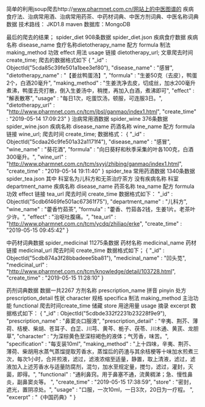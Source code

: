 简单的利用jsoup爬去http://www.pharmnet.com.cn/网站上的中医图谱的
疾病食疗法、治病常用酒、治病常用药茶、中药材词典、中医方剂词典、中医名称词典数据
技术路线：
JKD1.8
maven
数据库：MongoDB

最后的爬去的结果；
spider_diet 908条数据
spider_diet.json
疾病食疗数据
疾病名称 disease_name
食疗名称dietotherapy_name
配方 formula
制法 making_method
功效 effect
用法 usage
链接 dietotherapy_url;
文章爬去时间 create_time;
爬去的数据格式如下
{
    "_id" : ObjectId("5cda85c39fe501a1bee3ef80"),
    "disease_name" : "感冒",
    "dietotherapy_name" : "【姜丝鸭蛋汤】",
    "formula" : "生姜50克（去皮），鸭蛋2个，白酒20毫升",
    "making_method" : "生姜洗净去皮，切成丝，加水200毫升煮沸，鸭蛋去壳打散，倒入生姜汤中，稍搅，再加入白酒，煮沸即可",
    "effect" : "解表散寒",
    "usage" : "每日1次，吃蛋饮汤，顿服，可连服3日。",
    "dietotherapy_url" : "http://www.pharmnet.com.cn/tcm/jbsl/ganmao/index1.html",
    "create_time" : "2019-05-14 17:09:23"
}
治病常用酒数据
spider_wine
376条数据
spider_wine.json
疾病名称 disease_name
药酒名称 wine_name
配方 formula
链接 wine_url;
爬去时间 create_time;
数据格式：
{
    "_id" : ObjectId("5cdaa26c9fe501a32a1171f4"),
    "disease_name" : "感冒",
    "wine_name" : "葵花酒",
    "formula" : "向日葵籽和秋季采集的叶各100克，白酒300毫升。",
    "wine_url" : "http://www.pharmnet.com.cn/tcm/syyj/zhibing/ganmao/index1.html",
    "create_time" : "2019-05-14 19:11:40"
}
spider_tea
常用药酒数据
1340条数据
spider_tea.json
其中   科室名为儿科方和无茶治疗茶方  没有疾病名称
科室  department_name
疾病名称 disease_name
药茶名称 tea_name
配方 formula
功效 effect
链接 tea_url
爬去时间 create_time
数据格式如下：
    "_id" : ObjectId("5cdb6f469fe501ac67361f75"),
    "department_name" : "儿科方",
    "wine_name" : "藿香竹茹茶",
    "formula" : "藿香、竹茹各2钱，生姜1片。老茶叶少许。",
    "effect" : "治呕吐腹痛。",
    "tea_url" : "http://www.pharmnet.com.cn/tcm/ycdq/zhiliao/erke",
    "create_time" : "2019-05-15 09:45:42"
}

中药材词典数据
spider_medicinal
11275条数据
药材名称 medicinal_name
药材链接 medicinal_url
爬去时间 create_time
数据格式如下；
{
    "_id" : ObjectId("5cdb874a3f28bbadeee5ba81"),
    "medicinal_name" : "凹头苋",
    "medicinal_url" : "http://www.pharmnet.com.cn/tcm/knowledge/detail/103728.html",
    "create_time" : "2019-05-15 11:28:10"
}



药剂词典数据
数据一共2267
方剂名称 prescription_name
拼音 pinyin
处方 prescription_detail
性状 character
规格 specifica
制法 making_method
主治功能 functional
爬去时间create_time
储藏 store
用途用量 usage
摘录 excerpt
数据格式如下：
{
    "_id" : ObjectId("5cdbde332f2231b23228f9e9"),
    "prescription_name" : "鼻窦炎口服液",
    "prescription_detail" : "辛夷、荆芥、薄荷、桔梗、柴胡、苍耳子、白芷、川芎、黄芩、栀子、茯苓、川木通、黄芪、龙胆草",
    "character" : "为深棕黄色至深棕褐色的液体；气芳香，味苦。",
    "specification" : "每支装10ml",
    "making_method" : "上十四味，辛夷、荆芥、薄荷、柴胡用水蒸气蒸馏提取芳香水，蒸馏后的药渣与其余桔梗等十味加水煎煮三次，每次1小时，合并煎液，滤过，滤液浓缩至适量，静置，取上清液，滤过，滤液加入上述芳香水与适量防腐剂，混匀，加水至规定量，搅匀，滤过，灌封，灭菌，即得。",
    "functional" : "通利鼻窍。用于鼻塞不通，流黄稠涕；急、慢性鼻炎，副鼻窦炎等。 ",
    "create_time" : "2019-05-15 17:38:59",
    "store" : "密封，遮光，置阴凉处。",
    "usage" : "口服，一次10ml，一日3次，20日为一疗程。 ",
    "excerpt" : "《中国药典》"
}
